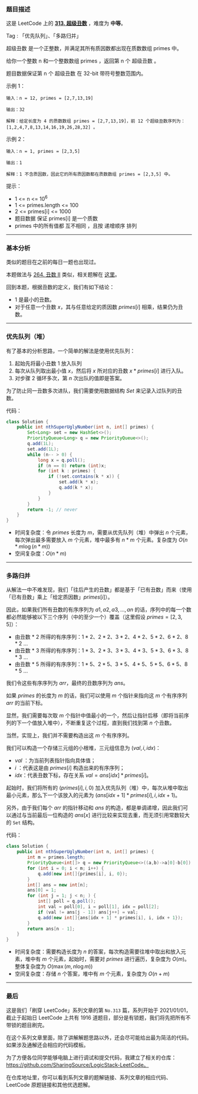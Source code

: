 ### 题目描述

这是 LeetCode 上的 **[313. 超级丑数](https://leetcode-cn.com/problems/super-ugly-number/solution/gong-shui-san-xie-yi-ti-shuang-jie-you-x-jyow/)** ，难度为 **中等**。

Tag : 「优先队列」、「多路归并」



超级丑数 是一个正整数，并满足其所有质因数都出现在质数数组 primes 中。

给你一个整数 n 和一个整数数组 primes ，返回第 n 个 超级丑数 。

题目数据保证第 n 个 超级丑数 在 32-bit 带符号整数范围内。

示例 1：
```
输入：n = 12, primes = [2,7,13,19]

输出：32 

解释：给定长度为 4 的质数数组 primes = [2,7,13,19]，前 12 个超级丑数序列为：[1,2,4,7,8,13,14,16,19,26,28,32] 。
```
示例 2：
```
输入：n = 1, primes = [2,3,5]

输出：1

解释：1 不含质因数，因此它的所有质因数都在质数数组 primes = [2,3,5] 中。
```

提示：
* 1 <= n <= $10^6$
* 1 <= primes.length <= 100
* 2 <= primes[i] <= 1000
* 题目数据 保证 primes[i] 是一个质数
* primes 中的所有值都 互不相同 ，且按 递增顺序 排列


---

### 基本分析

类似的题目在之前的每日一题也出现过。

本题做法与 [264. 丑数 II](https://leetcode-cn.com/problems/ugly-number-ii/) 类似，相关题解在 [这里](https://leetcode-cn.com/problems/ugly-number-ii/solution/gong-shui-san-xie-yi-ti-shuang-jie-you-x-3nvs/)。

回到本题，根据丑数的定义，我们有如下结论：

* $1$ 是最小的丑数。
* 对于任意一个丑数 $x$，其与任意给定的质因数 $primes[i]$ 相乘，结果仍为丑数。

---

### 优先队列（堆）

有了基本的分析思路，一个简单的解法是使用优先队列：

1. 起始先将最小丑数 $1$ 放入队列
2. 每次从队列取出最小值 $x$，然后将 $x$ 所对应的丑数 $x * primes[i]$ 进行入队。
3. 对步骤 $2$ 循环多次，第 $n$ 次出队的值即是答案。

为了防止同一丑数多次进队，我们需要使用数据结构 $Set$ 来记录入过队列的丑数。

代码：
```Java
class Solution {
    public int nthSuperUglyNumber(int n, int[] primes) {
        Set<Long> set = new HashSet<>();
        PriorityQueue<Long> q = new PriorityQueue<>();
        q.add(1L);
        set.add(1L);
        while (n-- > 0) {
            long x = q.poll();
            if (n == 0) return (int)x;
            for (int k : primes) {
                if (!set.contains(k * x)) {
                    set.add(k * x);
                    q.add(k * x);
                }
            }
        }
        return -1; // never
    }
}
```
* 时间复杂度：令 $primes$ 长度为 $m$，需要从优先队列（堆）中弹出 $n$ 个元素，每次弹出最多需要放入 $m$ 个元素，堆中最多有 $n * m$ 个元素。复杂度为 $O(n * m \log{(n * m)})$
* 空间复杂度：$O(n * m)$

---

### 多路归并

从解法一中不难发现，我们「往后产生的丑数」都是基于「已有丑数」而来（使用「已有丑数」乘上「给定质因数」$primes[i]$）。

因此，如果我们所有丑数的有序序列为 $a1,a2,a3,...,an$ 的话，序列中的每一个数都必然能够被以下三个序列（中的至少一个）覆盖（这里假设 $primes = [2,3,5]$）：

* 由丑数 * $2$ 所得的有序序列：$1 * 2$、$2 * 2$、$3 * 2$、$4 * 2$、$5 * 2$、$6 * 2$、$8 * 2$ ...
* 由丑数 * $3$ 所得的有序序列：$1 * 3$、$2 * 3$、$3 * 3$、$4 * 3$、$5 * 3$、$6 * 3$、$8 * 3$ ...
* 由丑数 * $5$ 所得的有序序列：$1 * 5$、$2 * 5$、$3 * 5$、$4 * 5$、$5 * 5$、$6 * 5$、$8 * 5$ ...

我们令这些有序序列为 $arr$，最终的丑数序列为 $ans$。

如果 $primes$ 的长度为 $m$ 的话，我们可以使用 $m$ 个指针来指向这 $m$ 个有序序列 $arr$ 的当前下标。

显然，我们需要每次取 $m$ 个指针中值最小的一个，然后让指针后移（即将当前序列的下一个值放入堆中），不断重复这个过程，直到我们找到第 $n$ 个丑数。

当然，实现上，我们并不需要构造出这 $m$ 个有序序列。

我们可以构造一个存储三元组的小根堆，三元组信息为 $(val, i, idx)$：

* $val$ ：为当前列表指针指向具体值；
* $i$ ：代表这是由 $primes[i]$ 构造出来的有序序列；
* $idx$：代表丑数下标，存在关系 $val = ans[idx] * primes[i]$。

起始时，我们将所有的 $(primes[i], i, 0)$ 加入优先队列（堆）中，每次从堆中取出最小元素，那么下一个该放入的元素为 $(ans[idx + 1] * primes[i], i, idx + 1)$。

另外，由于我们每个 $arr$ 的指针移动和 $ans$ 的构造，都是单调递增，因此我们可以通过与当前最后一位构造的 $ans[x]$ 进行比较来实现去重，而无须引用常数较大的 `Set` 结构。

代码：
```Java
class Solution {
    public int nthSuperUglyNumber(int n, int[] primes) {
        int m = primes.length;
        PriorityQueue<int[]> q = new PriorityQueue<>((a,b)->a[0]-b[0]); 
        for (int i = 0; i < m; i++) {
            q.add(new int[]{primes[i], i, 0});
        }
        int[] ans = new int[n];
        ans[0] = 1;
        for (int j = 1; j < n; ) {
            int[] poll = q.poll();
            int val = poll[0], i = poll[1], idx = poll[2];
            if (val != ans[j - 1]) ans[j++] = val;
            q.add(new int[]{ans[idx + 1] * primes[i], i, idx + 1});
        }
        return ans[n - 1];
    }
}
```
* 时间复杂度：需要构造长度为 $n$ 的答案，每次构造需要往堆中取出和放入元素，堆中有 $m$ 个元素，起始时，需要对 $primes$ 进行遍历，复杂度为 $O(m)$。整体复杂度为 $O(\max(m, n\log{m}))$
* 空间复杂度：存储 $n$ 个答案，堆中有 $m$ 个元素，复杂度为 $O(n + m)$

---

### 最后

这是我们「刷穿 LeetCode」系列文章的第 `No.313` 篇，系列开始于 2021/01/01，截止于起始日 LeetCode 上共有 1916 道题目，部分是有锁题，我们将先把所有不带锁的题目刷完。

在这个系列文章里面，除了讲解解题思路以外，还会尽可能给出最为简洁的代码。如果涉及通解还会相应的代码模板。

为了方便各位同学能够电脑上进行调试和提交代码，我建立了相关的仓库：https://github.com/SharingSource/LogicStack-LeetCode。

在仓库地址里，你可以看到系列文章的题解链接、系列文章的相应代码、LeetCode 原题链接和其他优选题解。

